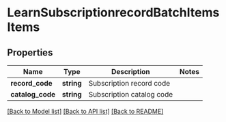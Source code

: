 # LearnSubscriptionrecordBatchItemsItems

## Properties
Name | Type | Description | Notes
------------ | ------------- | ------------- | -------------
**record_code** | **string** | Subscription record code | 
**catalog_code** | **string** | Subscription catalog code | 

[[Back to Model list]](../README.md#documentation-for-models) [[Back to API list]](../README.md#documentation-for-api-endpoints) [[Back to README]](../README.md)


